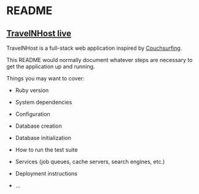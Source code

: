 # README


## [TravelNHost live](https://travelnhost.herokuapp.com/#/)

TravelNHost is a full-stack web application inspired by [Couchsurfing](https://www.couchsurfing.com). 


This README would normally document whatever steps are necessary to get the
application up and running.

Things you may want to cover:

* Ruby version

* System dependencies

* Configuration

* Database creation

* Database initialization

* How to run the test suite

* Services (job queues, cache servers, search engines, etc.)

* Deployment instructions

* ...
